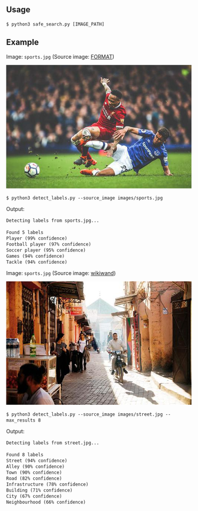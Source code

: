 ## Usage

```
$ python3 safe_search.py [IMAGE_PATH]
```

## Example

Image: `sports.jpg` (Source image: [FORMAT](https://www.format.com/magazine/features/photography/sports-photographers))

![img](images/sports.jpg)

```
$ python3 detect_labels.py --source_image images/sports.jpg
```

Output:

```
Detecting labels from sports.jpg...

Found 5 labels
Player (99% confidence)
Football player (97% confidence)
Soccer player (95% confidence)
Games (94% confidence)
Tackle (94% confidence)
```

Image: `sports.jpg` (Source image: [wikiwand](https://www.wikiwand.com/id/Reog_(Ponorogo)))

![img](images/street.jpg)

```
$ python3 detect_labels.py --source_image images/street.jpg --max_results 8 
```

Output:
```
Detecting labels from street.jpg...

Found 8 labels
Street (94% confidence)
Alley (90% confidence)
Town (90% confidence)
Road (82% confidence)
Infrastructure (78% confidence)
Building (71% confidence)
City (67% confidence)
Neighbourhood (66% confidence)
```